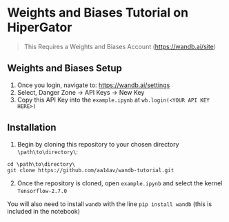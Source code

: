 # Weights and Biases Tutorial on HiperGator
>This Requires a Weights and Biases Account (https://wandb.ai/site)

## Weights and Biases Setup
1. Once you login, navigate to: https://wandb.ai/settings
2. Select, Danger Zone -> API Keys -> New Key
3. Copy this API Key into the `example.ipynb` at `wb.login(<YOUR API KEY HERE>)`

## Installation
1. Begin by cloning this repository to your chosen directory `\path\to\directory\`:

```
cd \path\to\directory\
git clone https://github.com/aa14av/wandb-tutorial.git
```
2. Once the repository is cloned, open `example.ipynb` and select the kernel `Tensorflow-2.7.0`

You will also need to install `wandb` with the line `pip install wandb` (this is included in the notebook)
